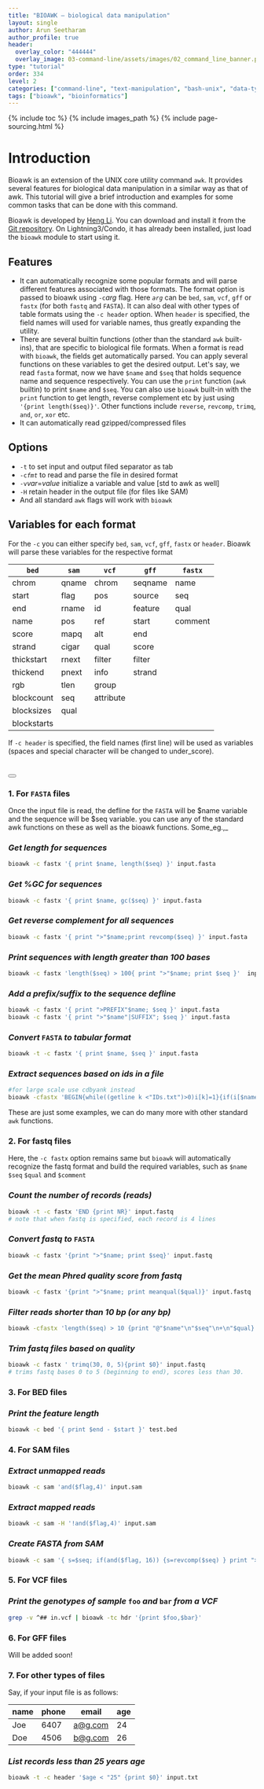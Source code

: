 ```yaml
---
title: "BIOAWK – biological data manipulation"
layout: single
author: Arun Seetharam
author_profile: true
header:
  overlay_color: "444444"
  overlay_image: 03-command-line/assets/images/02_command_line_banner.png
type: "tutorial"
order: 334
level: 2
categories: ["command-line", "text-manipulation", "bash-unix", "data-types"]
tags: ["bioawk", "bioinformatics"]
---
```


{% include toc %}
{% include images_path %}
{% include page-sourcing.html %}


# Introduction

Bioawk is an extension of the UNIX core utility command `awk`. It provides several features for biological data manipulation in a similar way as that of awk. This tutorial will give a brief introduction and examples for some common tasks that can be done with this command.

Bioawk is developed by [Heng Li](http://lh3lh3.users.sourceforge.net). You can download and install it from the [Git repository](https://github.com/lh3). On Lightning3/Condo, it has already been installed, just load the `bioawk` module to start using it.

##  Features

  - It can automatically recognize some popular formats and will parse different features associated with those formats. The format option is passed to bioawk using `-c`_arg_ flag. Here _`arg`_ can be `bed`, `sam`, `vcf`, `gff` or `fastx` (for both `fastq` and `FASTA`). It can also deal with other types of table formats using the `-c header` option. When `header` is specified, the field names will used for variable names, thus greatly expanding the utility.
  - There are several builtin functions (other than the standard `awk` built-ins), that are specific to biological file formats. When a format is read with `bioawk`, the fields get automatically parsed. You can apply several functions on these variables to get the desired output. Let's say, we read `fasta` format, now we have `$name` and `$seq`  that holds sequence name and sequence respectively. You can use the `print` function (`awk` builtin) to print `$name` and `$seq`. You can also use `bioawk` built-in with the `print` function to get length, reverse complement etc by just using `'{print length($seq)}'`. Other functions include `reverse`, `revcomp`, `trimq`, `and`, `or`, `xor` etc.
  - It can automatically read gzipped/compressed files

##  Options

  * `-t` to set input and output filed separator as tab
  * `-c`_`fmt`_ to read and parse the file in desired format
  * `-v`_var_=_value_ initialize a variable and value [std to awk as well]
  * `-H` retain header in the output file (for files like SAM)
  * And all standard `awk` flags will work with `bioawk`

##  Variables for each format

For the `-c` you can either specify `bed`, `sam`, `vcf`, `gff`,  `fastx` or `header`. Bioawk will parse these variables for the respective format


|`bed` |`sam` |`vcf` |`gff` |`fastx` |
| --- | --- | --- | --- | --- |
| chrom | qname | chrom | seqname | name |
| start | flag | pos | source | seq |
| end | rname | id | feature | qual |
| name | pos | ref | start | comment |
| score | mapq | alt | end | |
| strand | cigar | qual | score | |
| thickstart | rnext | filter | filter | |
| thickend | pnext | info | strand | |
| rgb | tlen | group | | |
| blockcount | seq | attribute | | |
| blocksizes | qual | | | |
| blockstarts | | | | |

If `-c header` is specified, the field names (first line) will be used as variables (spaces and special character will be changed to under_score).


#  <button class="btn example"></button>

###  1. For `FASTA` files
Once the input file is read, the defline for the `FASTA` will be $name variable and the sequence will be $seq variable. you can use any of the standard awk functions on these as well as the bioawk functions. Some_eg.,_

### *Get length for sequences*
```bash
bioawk -c fastx '{ print $name, length($seq) }' input.fasta
```
### *Get %GC for sequences*
```bash
bioawk -c fastx '{ print $name, gc($seq) }' input.fasta
```
### *Get reverse complement for all sequences*
```bash
bioawk -c fastx '{ print ">"$name;print revcomp($seq) }' input.fasta
```
### *Print sequences with length greater than 100 bases*
```bash
bioawk -c fastx 'length($seq) > 100{ print ">"$name; print $seq }'  input.fasta
```
### *Add a prefix/suffix to the sequence defline*
```bash
bioawk -c fastx '{ print ">PREFIX"$name; $seq }' input.fasta
bioawk -c fastx '{ print ">"$name"|SUFFIX"; $seq }' input.fasta
```
### *Convert* `FASTA` *to tabular format*
```bash
bioawk -t -c fastx '{ print $name, $seq }' input.fasta
```
###  *Extract sequences based on ids in a file*
```bash
#for large scale use cdbyank instead
bioawk -cfastx 'BEGIN{while((getline k <"IDs.txt")>0)i[k]=1}{if(i[$name])print ">"$name"\n"$seq}' input.fasta
```
These are just some examples, we can do many more with other standard `awk` functions.

###  2. For fastq files  ###

Here, the `-c fastx` option remains same but `bioawk` will automatically recognize the fastq format and build the required variables, such as `$name`  `$seq`  `$qual` and `$comment`

### *Count the number of records (reads)*
```bash
bioawk -t -c fastx 'END {print NR}' input.fastq
# note that when fastq is specified, each record is 4 lines
```
### *Convert fastq to* `FASTA`
```bash
bioawk -c fastx '{print ">"$name; print $seq}' input.fastq
```
### *Get the mean Phred quality score from fastq*
```bash
bioawk -c fastx '{print ">"$name; print meanqual($qual)}' input.fastq
```

### *Filter reads shorter than 10 bp (or any bp)*
```bash
bioawk -cfastx 'length($seq) > 10 {print "@"$name"\n"$seq"\n+\n"$qual}' input.fastq
```
### *Trim fastq files based on quality*
```bash
bioawk -c fastx ' trimq(30, 0, 5){print $0}' input.fastq
# trims fastq bases 0 to 5 (beginning to end), scores less than 30.
```

###  3. For BED files

### *Print the feature length*
```bash
bioawk -c bed '{ print $end - $start }' test.bed
```

###  4. For SAM files

### *Extract unmapped reads*
```bash
bioawk -c sam 'and($flag,4)' input.sam
```

### *Extract mapped reads*
```bash
bioawk -c sam -H '!and($flag,4)' input.sam
```

### *Create FASTA from SAM*
```bash
bioawk -c sam '{ s=$seq; if(and($flag, 16)) {s=revcomp($seq) } print ">"$qname"\n"s}' input.sam > output.fasta
```

###  5. For VCF files

###  *Print the genotypes of sample* `foo` *and* `bar` *from a VCF*
```bash
grep -v ^## in.vcf | bioawk -tc hdr '{print $foo,$bar}'
```
###  6. For GFF files

Will be added soon!

###  7. For other types of files

Say, if your input file is as follows:

| name | phone | email | age |
| --- | --- | --- | --- |
| Joe | 6407 | a@g.com | 24 |
| Doe | 4506 | b@g.com | 26 |

### *List records less than 25 years age*
```bash
bioawk -t -c header '$age < "25" {print $0}' input.txt
```
